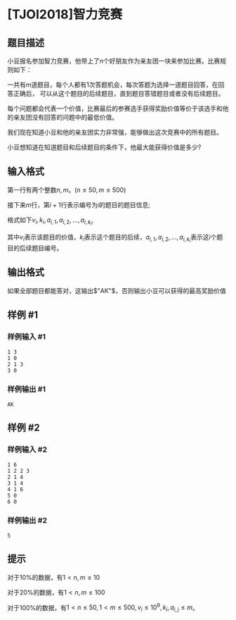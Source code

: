 # [TJOI2018]智力竞赛

## 题目描述

小豆报名参加智力竞赛，他带上了$n$个好朋友作为亲友团一块来参加比赛。比赛规则如下：

一共有$m$道题目，每个人都有$1$次答题机会，每次答题为选择一道题目回答，在回答正确后，  可以从这个题目的后续题目，直到题目答错题目或者没有后续题目。

每个问题都会代表一个价值，比赛最后的参赛选手获得奖励价值等价于该选手和他的亲友团没有回答的问题中的最低价值。

我们现在知道小豆和他的亲友团实力非常强，能够做出这次竞赛中的所有题目。

小豆想知道在知道题目和后续题目的条件下，他最大能获得价值是多少?


## 输入格式

 第一行有两个整数$n,m$。($n\leq50,m\leq500$)

接下来$m$行，第$i+1$行表示编号为$i$的题目的题目信息;

格式如下$v_i,k_i,a_{i,1},a_{i,2},...,a_{i,k_i}$,

其中$v_i$表示该题目的价值，$k_i$表示这个题目的后续，$a_{i,1},a_{i,2},...,a_{i,k_i}$表示这$i$个题目的后续题目编号。

## 输出格式

如果全部题目都能答对，这输出$"AK"$，否则输出小豆可以获得的最高奖励价值

## 样例 #1

### 样例输入 #1
```
1 3
1 0
2 1 3
3 0
```

### 样例输出 #1

```
AK
```

## 样例 #2

### 样例输入 #2
```
1 6
1 2 2 3
2 1 4
3 1 4
4 1 6
5 0
6 0
```

### 样例输出 #2

```
5
```

## 提示

对于$10\%$的数据，有$1<n,m\leq10$

对于$20\%$的数据，有$1<n,m\leq100$

对于$100\%$的数据，有$1<n\leq50,1<m\leq500,v_i\leq10^9,k_i,a_{i,j}\leq m$。
